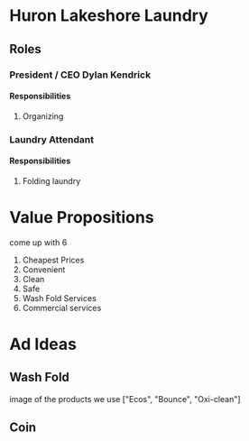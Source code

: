 # Huron Lakeshore Laundry

## Roles

### President / CEO Dylan Kendrick

#### Responsibilities

1. Organizing

### Laundry Attendant

#### Responsibilities

1. Folding laundry

# Value Propositions

come up with 6

1. Cheapest Prices
2. Convenient
3. Clean
4. Safe
5. Wash Fold Services
6. Commercial services

# Ad Ideas

## Wash Fold

image of the products we use ["Ecos", "Bounce", "Oxi-clean"]

## Coin
